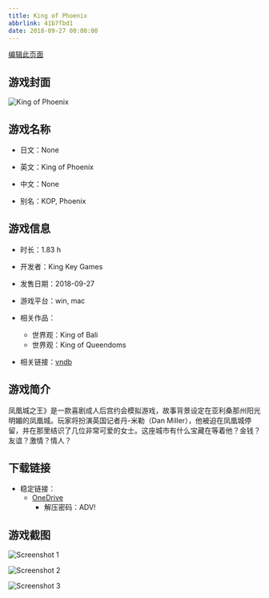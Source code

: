 ```yaml
---
title: King of Phoenix
abbrlink: 41b7fbd1
date: 2018-09-27 00:00:00
---
```

[编辑此页面](https://github.com/ACG-3/ADV3-source/blob/main/source/_posts/games/King%20of%20Phoenix.md)

## 游戏封面

![King of Phoenix](https://pan.timero.xyz/onedrive/img_lib_001/King%20of%20Phoenix_cover.avif)


## 游戏名称

- 日文：None
- 英文：King of Phoenix
- 中文：None

- 别名：KOP, Phoenix


## 游戏信息

- 时长：1.83 h
- 开发者：King Key Games
- 发售日期：2018-09-27
- 游戏平台：win, mac
- 相关作品：
   - 世界观：King of Bali
   - 世界观：King of Queendoms

- 相关链接：[vndb](https://vndb.org/v23350)


## 游戏简介

凤凰城之王》是一款喜剧成人后宫约会模拟游戏，故事背景设定在亚利桑那州阳光明媚的凤凰城。玩家将扮演英国记者丹-米勒（Dan Miller），他被迫在凤凰城停留，并在那里结识了几位非常可爱的女士。这座城市有什么宝藏在等着他？金钱？友谊？激情？情人？


## 下载链接

- 稳定链接：
    - [OneDrive](https://pan.timero.xyz/onedrive/adv_lib_001/King%20of%20Phoenix)
        - 解压密码：ADV!



## 游戏截图


![Screenshot 1](https://pan.timero.xyz/onedrive/img_lib_001/King%20of%20Phoenix_Screenshot_1.avif)

![Screenshot 2](https://pan.timero.xyz/onedrive/img_lib_001/King%20of%20Phoenix_Screenshot_2.avif)

![Screenshot 3](https://pan.timero.xyz/onedrive/img_lib_001/King%20of%20Phoenix_Screenshot_3.avif)

